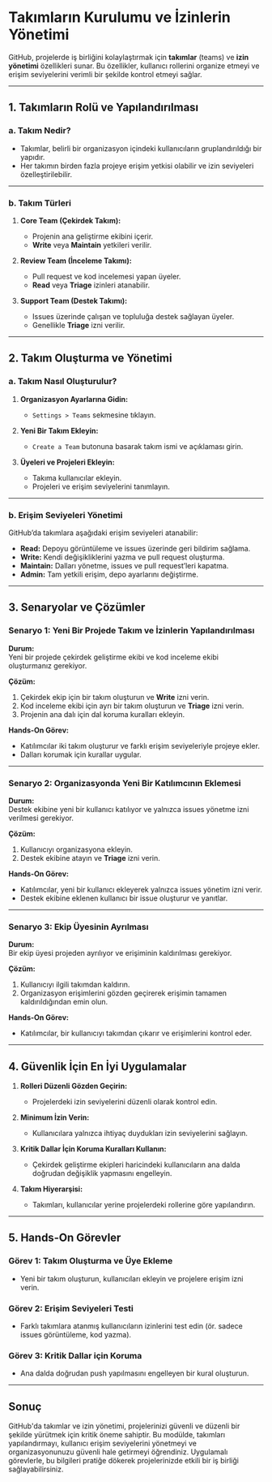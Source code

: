 # **Takımların Kurulumu ve İzinlerin Yönetimi**  

GitHub, projelerde iş birliğini kolaylaştırmak için **takımlar** (teams) ve **izin yönetimi** özellikleri sunar. Bu özellikler, kullanıcı rollerini organize etmeyi ve erişim seviyelerini verimli bir şekilde kontrol etmeyi sağlar.  

---

## **1. Takımların Rolü ve Yapılandırılması**

### **a. Takım Nedir?**

- Takımlar, belirli bir organizasyon içindeki kullanıcıların gruplandırıldığı bir yapıdır.  
- Her takımın birden fazla projeye erişim yetkisi olabilir ve izin seviyeleri özelleştirilebilir.

---

### **b. Takım Türleri**

1. **Core Team (Çekirdek Takım):**  
   - Projenin ana geliştirme ekibini içerir.  
   - **Write** veya **Maintain** yetkileri verilir.  

2. **Review Team (İnceleme Takımı):**  
   - Pull request ve kod incelemesi yapan üyeler.  
   - **Read** veya **Triage** izinleri atanabilir.  

3. **Support Team (Destek Takımı):**  
   - Issues üzerinde çalışan ve topluluğa destek sağlayan üyeler.  
   - Genellikle **Triage** izni verilir.  

---

## **2. Takım Oluşturma ve Yönetimi**

### **a. Takım Nasıl Oluşturulur?**

1. **Organizasyon Ayarlarına Gidin:**  
   - `Settings > Teams` sekmesine tıklayın.  

2. **Yeni Bir Takım Ekleyin:**  
   - `Create a Team` butonuna basarak takım ismi ve açıklaması girin.  

3. **Üyeleri ve Projeleri Ekleyin:**  
   - Takıma kullanıcılar ekleyin.  
   - Projeleri ve erişim seviyelerini tanımlayın.  

---

### **b. Erişim Seviyeleri Yönetimi**

GitHub’da takımlara aşağıdaki erişim seviyeleri atanabilir:

- **Read:** Depoyu görüntüleme ve issues üzerinde geri bildirim sağlama.  
- **Write:** Kendi değişikliklerini yazma ve pull request oluşturma.  
- **Maintain:** Dalları yönetme, issues ve pull request’leri kapatma.  
- **Admin:** Tam yetkili erişim, depo ayarlarını değiştirme.

---

## **3. Senaryolar ve Çözümler**

### **Senaryo 1: Yeni Bir Projede Takım ve İzinlerin Yapılandırılması**

**Durum:**  
Yeni bir projede çekirdek geliştirme ekibi ve kod inceleme ekibi oluşturmanız gerekiyor.

**Çözüm:**  

1. Çekirdek ekip için bir takım oluşturun ve **Write** izni verin.  
2. Kod inceleme ekibi için ayrı bir takım oluşturun ve **Triage** izni verin.  
3. Projenin ana dalı için dal koruma kuralları ekleyin.  

**Hands-On Görev:**  

- Katılımcılar iki takım oluşturur ve farklı erişim seviyeleriyle projeye ekler.  
- Dalları korumak için kurallar uygular.  

---

### **Senaryo 2: Organizasyonda Yeni Bir Katılımcının Eklemesi**

**Durum:**  
Destek ekibine yeni bir kullanıcı katılıyor ve yalnızca issues yönetme izni verilmesi gerekiyor.

**Çözüm:**  

1. Kullanıcıyı organizasyona ekleyin.  
2. Destek ekibine atayın ve **Triage** izni verin.  

**Hands-On Görev:**  

- Katılımcılar, yeni bir kullanıcı ekleyerek yalnızca issues yönetim izni verir.  
- Destek ekibine eklenen kullanıcı bir issue oluşturur ve yanıtlar.  

---

### **Senaryo 3: Ekip Üyesinin Ayrılması**

**Durum:**  
Bir ekip üyesi projeden ayrılıyor ve erişiminin kaldırılması gerekiyor.

**Çözüm:**  

1. Kullanıcıyı ilgili takımdan kaldırın.  
2. Organizasyon erişimlerini gözden geçirerek erişimin tamamen kaldırıldığından emin olun.  

**Hands-On Görev:**  

- Katılımcılar, bir kullanıcıyı takımdan çıkarır ve erişimlerini kontrol eder.  

---

## **4. Güvenlik İçin En İyi Uygulamalar**

1. **Rolleri Düzenli Gözden Geçirin:**  
   - Projelerdeki izin seviyelerini düzenli olarak kontrol edin.  

2. **Minimum İzin Verin:**  
   - Kullanıcılara yalnızca ihtiyaç duydukları izin seviyelerini sağlayın.  

3. **Kritik Dallar İçin Koruma Kuralları Kullanın:**  
   - Çekirdek geliştirme ekipleri haricindeki kullanıcıların ana dalda doğrudan değişiklik yapmasını engelleyin.  

4. **Takım Hiyerarşisi:**  
   - Takımları, kullanıcılar yerine projelerdeki rollerine göre yapılandırın.  

---

## **5. Hands-On Görevler**

### **Görev 1: Takım Oluşturma ve Üye Ekleme**

- Yeni bir takım oluşturun, kullanıcıları ekleyin ve projelere erişim izni verin.  

### **Görev 2: Erişim Seviyeleri Testi**

- Farklı takımlara atanmış kullanıcıların izinlerini test edin (ör. sadece issues görüntüleme, kod yazma).  

### **Görev 3: Kritik Dallar için Koruma**

- Ana dalda doğrudan push yapılmasını engelleyen bir kural oluşturun.  

---

## **Sonuç**

GitHub'da takımlar ve izin yönetimi, projelerinizi güvenli ve düzenli bir şekilde yürütmek için kritik öneme sahiptir. Bu modülde, takımları yapılandırmayı, kullanıcı erişim seviyelerini yönetmeyi ve organizasyonunuzu güvenli hale getirmeyi öğrendiniz. Uygulamalı görevlerle, bu bilgileri pratiğe dökerek projelerinizde etkili bir iş birliği sağlayabilirsiniz.
